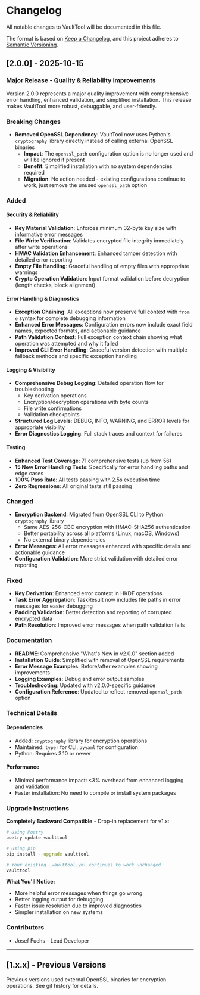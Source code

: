 # Changelog

All notable changes to VaultTool will be documented in this file.

The format is based on [Keep a Changelog](https://keepachangelog.com/en/1.0.0/),
and this project adheres to [Semantic Versioning](https://semver.org/spec/v2.0.0.html).

## [2.0.0] - 2025-10-15

### Major Release - Quality & Reliability Improvements

Version 2.0.0 represents a major quality improvement with comprehensive error handling, enhanced validation, and simplified installation. This release makes VaultTool more robust, debuggable, and user-friendly.

### Breaking Changes

- **Removed OpenSSL Dependency**: VaultTool now uses Python's `cryptography` library directly instead of calling external OpenSSL binaries
  - **Impact**: The `openssl_path` configuration option is no longer used and will be ignored if present
  - **Benefit**: Simplified installation with no system dependencies required
  - **Migration**: No action needed - existing configurations continue to work, just remove the unused `openssl_path` option

### Added

#### Security & Reliability

- **Key Material Validation**: Enforces minimum 32-byte key size with informative error messages
- **File Write Verification**: Validates encrypted file integrity immediately after write operations
- **HMAC Validation Enhancement**: Enhanced tamper detection with detailed error reporting
- **Empty File Handling**: Graceful handling of empty files with appropriate warnings
- **Crypto Operation Validation**: Input format validation before decryption (length checks, block alignment)

#### Error Handling & Diagnostics

- **Exception Chaining**: All exceptions now preserve full context with `from e` syntax for complete debugging information
- **Enhanced Error Messages**: Configuration errors now include exact field names, expected formats, and actionable guidance
- **Path Validation Context**: Full exception context chain showing what operation was attempted and why it failed
- **Improved CLI Error Handling**: Graceful version detection with multiple fallback methods and specific exception handling

#### Logging & Visibility

- **Comprehensive Debug Logging**: Detailed operation flow for troubleshooting
  - Key derivation operations
  - Encryption/decryption operations with byte counts
  - File write confirmations
  - Validation checkpoints
- **Structured Log Levels**: DEBUG, INFO, WARNING, and ERROR levels for appropriate visibility
- **Error Diagnostics Logging**: Full stack traces and context for failures

#### Testing

- **Enhanced Test Coverage**: 71 comprehensive tests (up from 56)
- **15 New Error Handling Tests**: Specifically for error handling paths and edge cases
- **100% Pass Rate**: All tests passing with 2.5s execution time
- **Zero Regressions**: All original tests still passing

### Changed

- **Encryption Backend**: Migrated from OpenSSL CLI to Python `cryptography` library
  - Same AES-256-CBC encryption with HMAC-SHA256 authentication
  - Better portability across all platforms (Linux, macOS, Windows)
  - No external binary dependencies
- **Error Messages**: All error messages enhanced with specific details and actionable guidance
- **Configuration Validation**: More strict validation with detailed error reporting

### Fixed

- **Key Derivation**: Enhanced error context in HKDF operations
- **Task Error Aggregation**: TaskResult now includes file paths in error messages for easier debugging
- **Padding Validation**: Better detection and reporting of corrupted encrypted data
- **Path Resolution**: Improved error messages when path validation fails

### Documentation

- **README**: Comprehensive "What's New in v2.0.0" section added
- **Installation Guide**: Simplified with removal of OpenSSL requirements
- **Error Message Examples**: Before/after examples showing improvements
- **Logging Examples**: Debug and error output samples
- **Troubleshooting**: Updated with v2.0.0-specific guidance
- **Configuration Reference**: Updated to reflect removed `openssl_path` option

### Technical Details

#### Dependencies

- Added: `cryptography` library for encryption operations
- Maintained: `typer` for CLI, `pyyaml` for configuration
- Python: Requires 3.10 or newer

#### Performance

- Minimal performance impact: <3% overhead from enhanced logging and validation
- Faster installation: No need to compile or install system packages

### Upgrade Instructions

**Completely Backward Compatible** - Drop-in replacement for v1.x:

```bash
# Using Poetry
poetry update vaulttool

# Using pip
pip install --upgrade vaulttool

# Your existing .vaulttool.yml continues to work unchanged
vaulttool
```

**What You'll Notice:**

- More helpful error messages when things go wrong
- Better logging output for debugging
- Faster issue resolution due to improved diagnostics
- Simpler installation on new systems

### Contributors

- Josef Fuchs - Lead Developer

---

## [1.x.x] - Previous Versions

Previous versions used external OpenSSL binaries for encryption operations. See git history for details.
